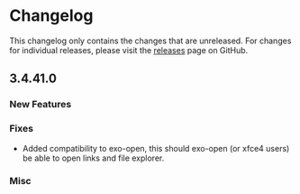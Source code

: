 # Changelog

This changelog only contains the changes that are unreleased. For changes for individual releases, please visit the
[releases](https://github.com/ATLauncher/ATLauncher/releases) page on GitHub.

## 3.4.41.0

### New Features

### Fixes

- Added compatibility to exo-open, this should exo-open (or xfce4 users) be able to open links and file explorer.

### Misc
